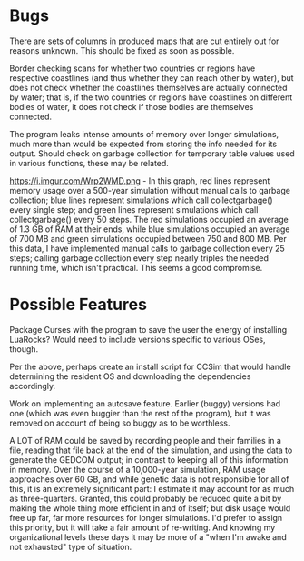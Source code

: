 # Bugs

There are sets of columns in produced maps that are cut entirely out for reasons unknown. This should be fixed as soon as possible.

Border checking scans for whether two countries or regions have respective coastlines (and thus whether they can reach other by water), but does not check whether the coastlines themselves are actually connected by water; that is, if the two countries or regions have coastlines on different bodies of water, it does not check if those bodies are themselves connected.

The program leaks intense amounts of memory over longer simulations, much more than would be expected from storing the info needed for its output. Should check on garbage collection for temporary table values used in various functions, these may be related.

https://i.imgur.com/Wrp2WMD.png - In this graph, red lines represent memory usage over a 500-year simulation without manual calls to garbage collection; blue lines represent simulations which call collectgarbage() every single step; and green lines represent simulations which call collectgarbage() every 50 steps. The red simulations occupied an average of 1.3 GB of RAM at their ends, while blue simulations occupied an average of 700 MB and green simulations occupied between 750 and 800 MB. Per this data, I have implemented manual calls to garbage collection every 25 steps; calling garbage collection every step nearly triples the needed running time, which isn't practical. This seems a good compromise.

# Possible Features

Package Curses with the program to save the user the energy of installing LuaRocks? Would need to include versions specific to various OSes, though.

Per the above, perhaps create an install script for CCSim that would handle determining the resident OS and downloading the dependencies accordingly.

Work on implementing an autosave feature. Earlier (buggy) versions had one (which was even buggier than the rest of the program), but it was removed on account of being so buggy as to be worthless.

A LOT of RAM could be saved by recording people and their families in a file, reading that file back at the end of the simulation, and using the data to generate the GEDCOM output; in contrast to keeping all of this information in memory. Over the course of a 10,000-year simulation, RAM usage approaches over 60 GB, and while genetic data is not responsible for all of this, it is an extremely significant part: I estimate it may account for as much as three-quarters. Granted, this could probably be reduced quite a bit by making the whole thing more efficient in and of itself; but disk usage would free up far, far more resources for longer simulations. I'd prefer to assign this priority, but it will take a fair amount of re-writing. And knowing my organizational levels these days it may be more of a "when I'm awake and not exhausted" type of situation.
